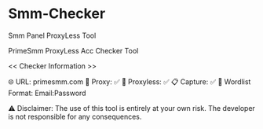 # Smm-Checker
Smm Panel ProxyLess Tool


PrimeSmm ProxyLess Acc Checker Tool

<< Checker Information >>

🌐 URL: primesmm.com 🔐 Proxy: ✅ 🚫 Proxyless: ✅ 📋 Capture: ✅ 📁 Wordlist Format: Email:Password

⚠️ Disclaimer: The use of this tool is entirely at your own risk. The developer is not responsible for any consequences.
